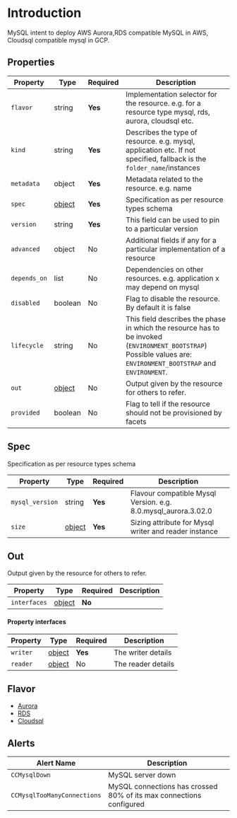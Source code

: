 # Introduction

MySQL intent to deploy AWS Aurora,RDS compatible MySQL in AWS, Cloudsql compatible mysql in GCP.

## Properties

| Property     | Type            | Required | Description                                                                                                                                                      |
| ------------ | --------------- | -------- |------------------------------------------------------------------------------------------------------------------------------------------------------------------|
| `flavor`     | string          | **Yes**  | Implementation selector for the resource. e.g. for a resource type mysql, rds, aurora, cloudsql etc.                                                             |
| `kind`       | string          | **Yes**  | Describes the type of resource. e.g. mysql, application etc. If not specified, fallback is the `folder_name`/instances                                           |
| `metadata`   | object          | **Yes**  | Metadata related to the resource. e.g. name                                                                                                                      |
| `spec`       | [object](#spec) | **Yes**  | Specification as per resource types schema                                                                                                                       |
| `version`    | string          | **Yes**  | This field can be used to pin to a particular version                                                                                                            |
| `advanced`   | object          | No       | Additional fields if any for a particular implementation of a resource                                                                                           |
| `depends_on` | list            | No       | Dependencies on other resources. e.g. application x may depend on mysql                                                                                          |
| `disabled`   | boolean         | No       | Flag to disable the resource. By default it is false                                                                                                             |
| `lifecycle`  | string          | No       | This field describes the phase in which the resource has to be invoked (`ENVIRONMENT_BOOTSTRAP`) Possible values are: `ENVIRONMENT_BOOTSTRAP` and `ENVIRONMENT`. |
| `out`        | [object](#out)  | No       | Output given by the resource for others to refer.                                                                                                                |
| `provided`   | boolean         | No       | Flag to tell if the resource should not be provisioned by facets                                                                                                 |

## Spec

Specification as per resource types schema

| Property     | Type       | Required | Description                                                    |
| ------------ |------------| -------- |----------------------------------------------------------------|
| `mysql_version`     | string     | **Yes**  | Flavour compatible Mysql Version. e.g. 8.0.mysql_aurora.3.02.0 |
| `size`       | [object](../../traits/reader-writer-datastore-sizing.schema.json) | **Yes**  | Sizing attribute for Mysql writer and reader instance          |

## Out

Output given by the resource for others to refer.

| Property     | Type       | Required | Description                                                    |
|--------------|------------|----------|----------------------------------------------------------------|
| `interfaces` | [object](../../traits/reader-writer-interfaces.schema.json) | **No**   |  |

#### Property  interfaces

| Property | Type              | Required | Description        |
| -------- | ----------------- | -------- | ------------------ |
| `writer` | [object](#writer) | **Yes**  | The writer details |
| `reader` | [object](#reader) | No       | The reader details |


## Flavor

- [Aurora](flavor-aurora.md)
- [RDS](flavor-rds.md)
- [Cloudsql](flavor-cloudsql.md)

## Alerts

| Alert Name   | Description                                                | 
|--------------|------------------------------------------------------------|
| `CCMysqlDown` | MySQL server down | 
| `CCMysqlTooManyConnections` | MySQL connections has crossed 80% of its max connections configured | 
